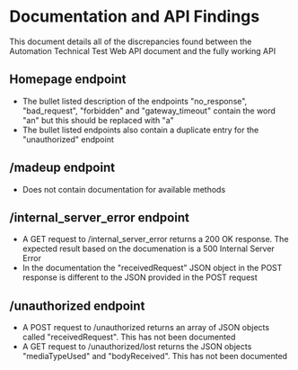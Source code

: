# Documentation and API Findings

This document details all of the discrepancies found between the Automation Technical Test Web API document and the fully working API

## Homepage endpoint

- The bullet listed description of the endpoints "no_response", "bad_request", "forbidden" and "gateway_timeout" contain the word "an" but this should be replaced with "a"
- The bullet listed endpoints also contain a duplicate entry for the "unauthorized" endpoint

## /madeup endpoint

- Does not contain documentation for available methods

## /internal_server_error endpoint

- A GET request to /internal_server_error returns a 200 OK response. The expected result based on the documenation is a 500 Internal Server Error
- In the documentation the "receivedRequest" JSON object in the POST response is different to the JSON provided in the POST request

## /unauthorized endpoint

- A POST request to /unauthorized returns an array of JSON objects called "receivedRequest". This has not been documented
- A GET request to /unauthorized/lost returns the JSON objects "mediaTypeUsed" and "bodyReceived". This has not been documented

